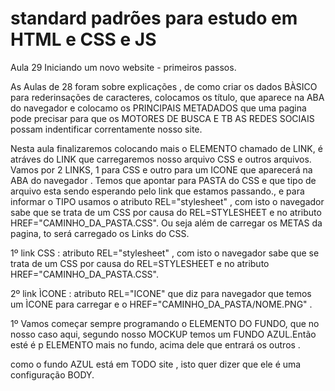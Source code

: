 # standard padrões para estudo em HTML e CSS e JS

Aula 29 Iniciando um novo website - primeiros passos.

As Aulas de 28 foram sobre explicações , de como criar os dados BÀSICO para rederinsações de caracteres, colocamos os título, que aparece na ABA do navegador e colocamo os PRINCIPAIS METADADOS que uma pagina pode precisar para que os MOTORES DE BUSCA E TB AS REDES SOCIAIS possam indentificar correntamente nosso site.

Nesta aula finalizaremos colocando mais o ELEMENTO chamado de  LINK, é atráves do LINK que carregaremos nosso arquivo CSS e outros arquivos. Vamos por 2 LINKS, 1 para CSS e outro para um ICONE que aparecerá na ABA do navegador . Temos que apontar para PASTA do CSS e que tipo de arquivo esta sendo esperando pelo link que estamos passando., e para informar o TIPO usamos o atributo REL="stylesheet" , com isto o navegador sabe que se trata de um CSS por causa do REL=STYLESHEET e no atributo HREF="CAMINHO_DA_PASTA.CSS".
Ou seja além de carregar os METAS da pagina, to será carregado os Links do CSS.

1º link CSS : atributo REL="stylesheet" , com isto o navegador sabe que se trata de um CSS por causa do REL=STYLESHEET e no atributo HREF="CAMINHO_DA_PASTA.CSS".

2º link ÌCONE : atributo REL="ICONE"  que diz para navegador que temos um ÌCONE para carregar e o HREF="CAMINHO_DA_PASTA/NOME.PNG" .

1º Vamos começar sempre programando o ELEMENTO DO FUNDO, que no nosso caso aqui, segundo nosso MOCKUP temos um FUNDO AZUL.Então esté é p ELEMENTO mais no fundo, acima dele que entrará os outros .

como o fundo AZUL está em TODO site , isto quer dizer que ele é uma configuração BODY.





            

